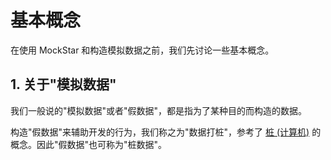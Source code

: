 # 基本概念

在使用 MockStar 和构造模拟数据之前，我们先讨论一些基本概念。

## 1. 关于"模拟数据"

我们一般说的"模拟数据"或者"假数据"，都是指为了某种目的而构造的数据。

构造"假数据"来辅助开发的行为，我们称之为"数据打桩"，参考了 [桩 (计算机)](https://zh.wikipedia.org/wiki/%E6%A1%A9_(%E8%AE%A1%E7%AE%97%E6%9C%BA)) 的概念。因此"假数据"也可称为"桩数据"。





